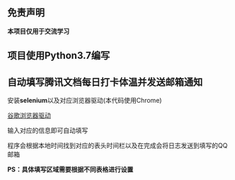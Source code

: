 ## 免责声明

**本项目仅用于交流学习**

## 项目使用Python3.7编写

## 自动填写腾讯文档每日打卡体温并发送邮箱通知

安装**selenium**以及对应浏览器驱动(本代码使用Chrome)

[谷歌浏览器驱动](http://npm.taobao.org/mirrors/chromedriver/)

输入对应的信息即可自动填写

程序会根据本地时间找到对应的表头时间栏以及在完成会将日志发送到填写的QQ邮箱

**PS：具体填写区域需要根据不同表格进行设置**